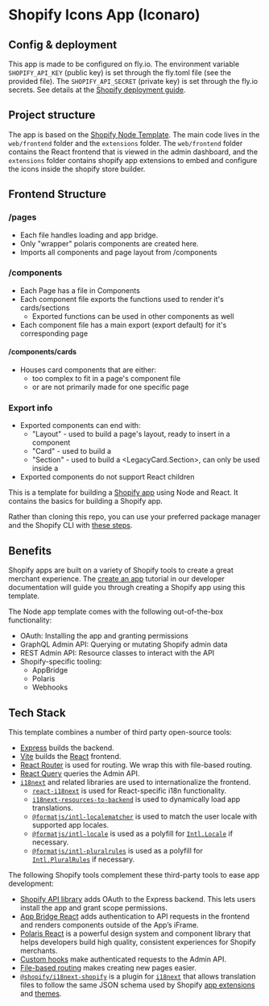 # Shopify Icons App (Iconaro)

## Config & deployment
This app is made to be configured on fly.io. The environment variable `SHOPIFY_API_KEY` (public key) is set through the fly.toml file (see the provided file). The `SHOPIFY_API_SECRET` (private key) is set through the fly.io secrets.
See details at the [Shopify deployment guide](https://shopify.dev/docs/apps/launch/deployment/deploy-web-app/deploy-to-hosting-service).

## Project structure
The app is based on the [Shopify Node Template](https://github.com/Shopify/shopify-app-template-node). The main code lives in the `web/frontend` folder and the `extensions` folder. The `web/frontend` folder contains the React frontend that is viewed in the admin dashboard, and the `extensions` folder contains shopify app extensions to embed and configure the icons inside the shopify store builder.


## Frontend Structure
### /pages
- Each file handles loading and app bridge.
- Only "wrapper" polaris components are created here.
- Imports all components and page layout from /components
### /components
- Each Page has a file in Components
- Each component file exports the functions used to render it's cards/sections
  - Exported functions can be used in other components as well
- Each component file has a main export (export default) for it's corresponding page
#### /components/cards
- Houses card components that are either:
  - too complex to fit in a page's component file 
  - or are not primarily made for one specific page
### Export info
- Exported components can end with:
  - "Layout" - used to build a page's layout, ready to insert in a <Page> component
  - "Card" - used to build a <LegacyCard>
  - "Section" - used to build a <LegacyCard.Section>, can only be used inside a <LegacyCard>
- Exported components do not support React children

This is a template for building a [Shopify app](https://shopify.dev/docs/apps/getting-started) using Node and React. It contains the basics for building a Shopify app.

Rather than cloning this repo, you can use your preferred package manager and the Shopify CLI with [these steps](#installing-the-template).

## Benefits

Shopify apps are built on a variety of Shopify tools to create a great merchant experience. The [create an app](https://shopify.dev/docs/apps/getting-started/create) tutorial in our developer documentation will guide you through creating a Shopify app using this template.

The Node app template comes with the following out-of-the-box functionality:

- OAuth: Installing the app and granting permissions
- GraphQL Admin API: Querying or mutating Shopify admin data
- REST Admin API: Resource classes to interact with the API
- Shopify-specific tooling:
  - AppBridge
  - Polaris
  - Webhooks

## Tech Stack

This template combines a number of third party open-source tools:

- [Express](https://expressjs.com/) builds the backend.
- [Vite](https://vitejs.dev/) builds the [React](https://reactjs.org/) frontend.
- [React Router](https://reactrouter.com/) is used for routing. We wrap this with file-based routing.
- [React Query](https://react-query.tanstack.com/) queries the Admin API.
- [`i18next`](https://www.i18next.com/) and related libraries are used to internationalize the frontend.
  - [`react-i18next`](https://react.i18next.com/) is used for React-specific i18n functionality.
  - [`i18next-resources-to-backend`](https://github.com/i18next/i18next-resources-to-backend) is used to dynamically load app translations.
  - [`@formatjs/intl-localematcher`](https://formatjs.io/docs/polyfills/intl-localematcher/) is used to match the user locale with supported app locales.
  - [`@formatjs/intl-locale`](https://formatjs.io/docs/polyfills/intl-locale) is used as a polyfill for [`Intl.Locale`](https://developer.mozilla.org/en-US/docs/Web/JavaScript/Reference/Global_Objects/Intl/Locale) if necessary.
  - [`@formatjs/intl-pluralrules`](https://formatjs.io/docs/polyfills/intl-pluralrules) is used as a polyfill for [`Intl.PluralRules`](https://developer.mozilla.org/en-US/docs/Web/JavaScript/Reference/Global_Objects/Intl/PluralRules) if necessary.

The following Shopify tools complement these third-party tools to ease app development:

- [Shopify API library](https://github.com/Shopify/shopify-node-api) adds OAuth to the Express backend. This lets users install the app and grant scope permissions.
- [App Bridge React](https://shopify.dev/docs/apps/tools/app-bridge/getting-started/using-react) adds authentication to API requests in the frontend and renders components outside of the App’s iFrame.
- [Polaris React](https://polaris.shopify.com/) is a powerful design system and component library that helps developers build high quality, consistent experiences for Shopify merchants.
- [Custom hooks](https://github.com/Shopify/shopify-frontend-template-react/tree/main/hooks) make authenticated requests to the Admin API.
- [File-based routing](https://github.com/Shopify/shopify-frontend-template-react/blob/main/Routes.jsx) makes creating new pages easier.
- [`@shopify/i18next-shopify`](https://github.com/Shopify/i18next-shopify) is a plugin for [`i18next`](https://www.i18next.com/) that allows translation files to follow the same JSON schema used by Shopify [app extensions](https://shopify.dev/docs/apps/checkout/best-practices/localizing-ui-extensions#how-it-works) and [themes](https://shopify.dev/docs/themes/architecture/locales/storefront-locale-files#usage).
